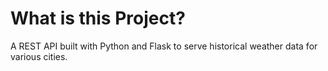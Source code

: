 # What is this Project?
A REST API built with Python and Flask to serve historical weather data for various cities.
### 